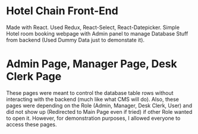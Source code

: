 # Hotel Chain Front-End

Made with React. Used Redux, React-Select, React-Datepicker. Simple Hotel room booking webpage with Admin panel to manage Database Stuff from backend (Used Dummy Data just to demonstate it).

# Admin Page, Manager Page, Desk Clerk Page

These pages were meant to control the database table rows without interacting with the backend (much like what CMS will do). Also, these pages were depending on the Role (Admin, Manager, Desk Clerk, User) and did not show up (Redirected to Main Page even if tried) if other Role wanted to open it. However, for demonstration purposes, I allowed everyone to access these pages.


